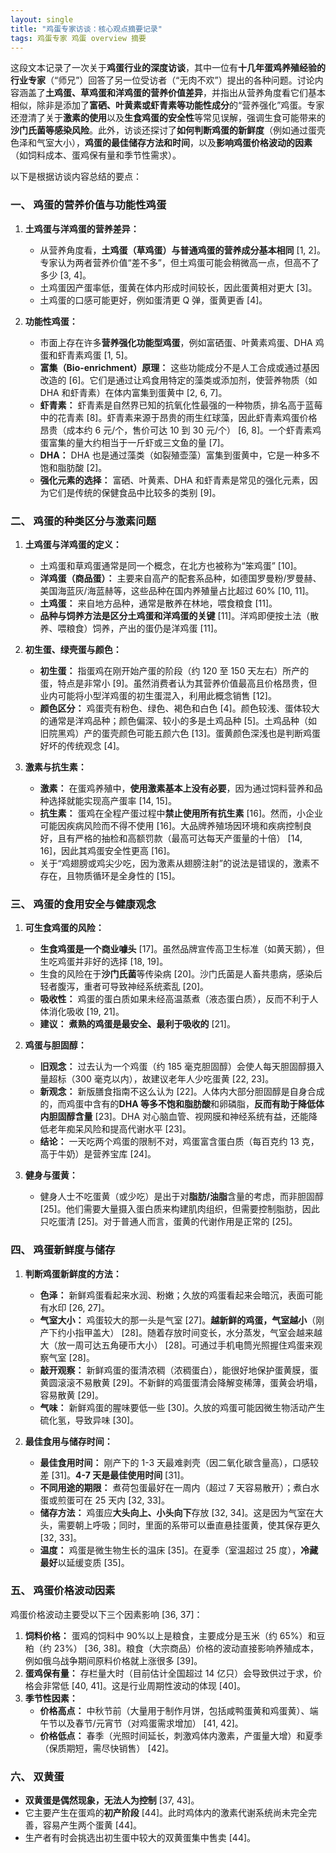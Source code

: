 ```yaml
---
layout: single
title: "鸡蛋专家访谈：核心观点摘要记录"
tags: 鸡蛋专家 鸡蛋 overview 摘要
---
```


这段文本记录了一次关于**鸡蛋行业的深度访谈**，其中一位有**十几年蛋鸡养殖经验的行业专家**（“师兄”）回答了另一位受访者（“无肉不欢”）提出的各种问题。讨论内容涵盖了**土鸡蛋、草鸡蛋和洋鸡蛋的营养价值差异**，并指出从营养角度看它们基本相似，除非是添加了**富硒、叶黄素或虾青素等功能性成分**的“营养强化”鸡蛋。专家还澄清了关于**激素的使用**以及**生食鸡蛋的安全性**等常见误解，强调生食可能带来的**沙门氏菌等感染风险**。此外，访谈还探讨了**如何判断鸡蛋的新鲜度**（例如通过蛋壳色泽和气室大小），**鸡蛋的最佳储存方法和时间**，以及**影响鸡蛋价格波动的因素**（如饲料成本、蛋鸡保有量和季节性需求）。

<!--more-->

以下是根据访谈内容总结的要点：

### 一、 鸡蛋的营养价值与功能性鸡蛋

1.  **土鸡蛋与洋鸡蛋的营养差异：**

    - 从营养角度看，**土鸡蛋（草鸡蛋）与普通鸡蛋的营养成分基本相同** [1, 2]。专家认为两者营养价值“差不多”，但土鸡蛋可能会稍微高一点，但高不了多少 [3, 4]。
    - 土鸡蛋因产蛋率低，蛋黄在体内形成时间较长，因此蛋黄相对更大 [3]。
    - 土鸡蛋的口感可能更好，例如蛋清更 Q 弹，蛋黄更香 [4]。

2.  **功能性鸡蛋：**
    - 市面上存在许多**营养强化功能型鸡蛋**，例如富硒蛋、叶黄素鸡蛋、DHA 鸡蛋和虾青素鸡蛋 [1, 5]。
    - **富集（Bio-enrichment）原理：** 这些功能成分不是人工合成或通过基因改造的 [6]。它们是通过让鸡食用特定的藻类或添加剂，使营养物质（如 DHA 和虾青素）在体内富集到蛋黄中 [2, 6, 7]。
    - **虾青素：** 虾青素是自然界已知的抗氧化性最强的一种物质，排名高于蓝莓中的花青素 [8]。虾青素来源于昂贵的雨生红球藻，因此虾青素鸡蛋价格昂贵（成本约 6 元/个，售价可达 10 到 30 元/个） [6, 8]。一个虾青素鸡蛋富集的量大约相当于一斤虾或三文鱼的量 [7]。
    - **DHA：** DHA 也是通过藻类（如裂殖壶藻）富集到蛋黄中，它是一种多不饱和脂肪酸 [2]。
    - **强化元素的选择：** 富硒、叶黄素、DHA 和虾青素是常见的强化元素，因为它们是传统的保健食品中比较多的类别 [9]。

### 二、 鸡蛋的种类区分与激素问题

1.  **土鸡蛋与洋鸡蛋的定义：**

    - 土鸡蛋和草鸡蛋通常是同一个概念，在北方也被称为“笨鸡蛋” [10]。
    - **洋鸡蛋（商品蛋）：** 主要来自高产的配套系品种，如德国罗曼粉/罗曼赫、美国海蓝灰/海蓝赫等，这些品种在国内养殖量占比超过 60% [10, 11]。
    - **土鸡蛋：** 来自地方品种，通常是散养在林地，喂食粮食 [11]。
    - **品种与饲养方法是区分土鸡蛋和洋鸡蛋的关键** [11]。洋鸡即便按土法（散养、喂粮食）饲养，产出的蛋仍是洋鸡蛋 [11]。

2.  **初生蛋、绿壳蛋与颜色：**

    - **初生蛋：** 指蛋鸡在刚开始产蛋的阶段（约 120 至 150 天左右）所产的蛋，特点是非常小 [9]。虽然消费者认为其营养价值最高且价格昂贵，但业内可能将小型洋鸡蛋的初生蛋混入，利用此概念销售 [12]。
    - **颜色区分：** 鸡蛋壳有粉色、绿色、褐色和白色 [4]。颜色较浅、蛋体较大的通常是洋鸡品种；颜色偏深、较小的多是土鸡品种 [5]。土鸡品种（如旧院黑鸡）产的蛋壳颜色可能五颜六色 [13]。蛋黄颜色深浅也是判断鸡蛋好坏的传统观念 [4]。

3.  **激素与抗生素：**
    - **激素：** 在蛋鸡养殖中，**使用激素基本上没有必要**，因为通过饲料营养和品种选择就能实现高产蛋率 [14, 15]。
    - **抗生素：** 蛋鸡在全程产蛋过程中**禁止使用所有抗生素** [16]。然而，小企业可能因疾病风险而不得不使用 [16]。大品牌养殖场因环境和疾病控制良好，且有严格的抽检和高额罚款（最高可达每天产蛋量的十倍） [14, 16]，因此其鸡蛋安全性更高 [16]。
    - 关于“鸡翅膀或鸡尖少吃，因为激素从翅膀注射”的说法是错误的，激素不存在，且物质循环是全身性的 [15]。

### 三、 鸡蛋的食用安全与健康观念

1.  **可生食鸡蛋的风险：**

    - **生食鸡蛋是一个商业噱头** [17]。虽然品牌宣传高卫生标准（如黄天鹅），但生吃鸡蛋并非好的选择 [18, 19]。
    - 生食的风险在于**沙门氏菌**等传染病 [20]。沙门氏菌是人畜共患病，感染后轻者腹泻，重者可导致神经系统紊乱 [20]。
    - **吸收性：** 鸡蛋的蛋白质如果未经高温蒸煮（液态蛋白质），反而不利于人体消化吸收 [19, 21]。
    - **建议：** **煮熟的鸡蛋是最安全、最利于吸收的** [21]。

2.  **鸡蛋与胆固醇：**

    - **旧观念：** 过去认为一个鸡蛋（约 185 毫克胆固醇）会使人每天胆固醇摄入量超标（300 毫克以内），故建议老年人少吃蛋黄 [22, 23]。
    - **新观念：** 新版膳食指南不这么认为 [22]。人体内大部分胆固醇是自身合成的，而鸡蛋中含有的**DHA 等多不饱和脂肪酸**和卵磷脂，**反而有助于降低体内胆固醇含量** [23]。DHA 对心脑血管、视网膜和神经系统有益，还能降低老年痴呆风险和提高代谢水平 [23]。
    - **结论：** 一天吃两个鸡蛋的限制不对，鸡蛋富含蛋白质（每百克约 13 克，高于牛奶）是营养宝库 [24]。

3.  **健身与蛋黄：**
    - 健身人士不吃蛋黄（或少吃）是出于对**脂肪/油脂**含量的考虑，而非胆固醇 [25]。他们需要大量摄入蛋白质来构建肌肉组织，但需要控制脂肪，因此只吃蛋清 [25]。对于普通人而言，蛋黄的代谢作用是正常的 [25]。

### 四、 鸡蛋新鲜度与储存

1.  **判断鸡蛋新鲜度的方法：**

    - **色泽：** 新鲜鸡蛋看起来水润、粉嫩；久放的鸡蛋看起来会暗沉，表面可能有水印 [26, 27]。
    - **气室大小：** 鸡蛋较大的那一头是气室 [27]。**越新鲜的鸡蛋，气室越小**（刚产下约小指甲盖大） [28]。随着存放时间变长，水分蒸发，气室会越来越大（放一周可达五角硬币大小） [28]。可通过手机电筒光照握住鸡蛋来观察气室 [28]。
    - **敲开观察：** 新鲜鸡蛋的蛋清浓稠（浓稠蛋白），能很好地保护蛋黄膜，蛋黄圆滚滚不易散黄 [29]。不新鲜的鸡蛋蛋清会降解变稀薄，蛋黄会坍塌，容易散黄 [29]。
    - **气味：** 新鲜鸡蛋的腥味要低一些 [30]。久放的鸡蛋可能因微生物活动产生硫化氢，导致异味 [30]。

2.  **最佳食用与储存时间：**
    - **最佳食用时间：** 刚产下的 1-3 天最难剥壳（因二氧化碳含量高），口感较差 [31]。**4-7 天是最佳使用时间** [31]。
    - **不同用途的期限：** 煮荷包蛋最好在一周内（超过 7 天容易散开）；煮白水蛋或煎蛋可在 25 天内 [32, 33]。
    - **储存方法：** 鸡蛋应**大头向上、小头向下**存放 [32, 34]。这是因为气室在大头，需要朝上呼吸；同时，里面的系带可以垂直悬挂蛋黄，使其保存更久 [32, 33]。
    - **温度：** 鸡蛋是微生物生长的温床 [35]。在夏季（室温超过 25 度），**冷藏最好**以延缓变质 [35]。

### 五、 鸡蛋价格波动因素

鸡蛋价格波动主要受以下三个因素影响 [36, 37]：

1.  **饲料价格：** 蛋鸡的饲料中 90%以上是粮食，主要成分是玉米（约 65%）和豆粕（约 23%） [36, 38]。粮食（大宗商品）价格的波动直接影响养殖成本，例如俄乌战争期间原料价格就上涨很多 [39]。
2.  **蛋鸡保有量：** 存栏量大时（目前估计全国超过 14 亿只）会导致供过于求，价格会非常低 [40, 41]。这是行业周期性波动的体现 [40]。
3.  **季节性因素：**
    - **价格高点：** 中秋节前（大量用于制作月饼，包括咸鸭蛋黄和鸡蛋黄）、端午节以及春节/元宵节（对鸡蛋需求增加） [41, 42]。
    - **价格低点：** 春季（光照时间延长，刺激鸡体内激素，产蛋量大增）和夏季（保质期短，需尽快销售） [42]。

### 六、 双黄蛋

- **双黄蛋是偶然现象，无法人为控制** [37, 43]。
- 它主要产生在蛋鸡的**初产阶段** [44]。此时鸡体内的激素代谢系统尚未完全完善，容易产生两个蛋黄 [44]。
- 生产者有时会挑选出初生蛋中较大的双黄蛋集中售卖 [44]。

